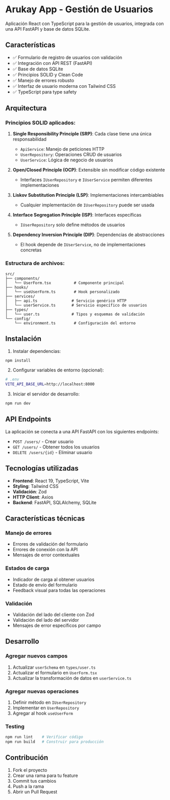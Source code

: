 # Arukay App - Gestión de Usuarios

Aplicación React con TypeScript para la gestión de usuarios, integrada con una API FastAPI y base de datos SQLite.

## Características

- ✅ Formulario de registro de usuarios con validación
- ✅ Integración con API REST (FastAPI)
- ✅ Base de datos SQLite
- ✅ Principios SOLID y Clean Code
- ✅ Manejo de errores robusto
- ✅ Interfaz de usuario moderna con Tailwind CSS
- ✅ TypeScript para type safety

## Arquitectura

### Principios SOLID aplicados:

1. **Single Responsibility Principle (SRP)**: Cada clase tiene una única responsabilidad

   - `ApiService`: Manejo de peticiones HTTP
   - `UserRepository`: Operaciones CRUD de usuarios
   - `UserService`: Lógica de negocio de usuarios

2. **Open/Closed Principle (OCP)**: Extensible sin modificar código existente

   - Interfaces `IUserRepository` e `IUserService` permiten diferentes implementaciones

3. **Liskov Substitution Principle (LSP)**: Implementaciones intercambiables

   - Cualquier implementación de `IUserRepository` puede ser usada

4. **Interface Segregation Principle (ISP)**: Interfaces específicas

   - `IUserRepository` solo define métodos de usuarios

5. **Dependency Inversion Principle (DIP)**: Dependencias de abstracciones
   - El hook depende de `IUserService`, no de implementaciones concretas

### Estructura de archivos:

```
src/
├── components/
│   └── UserForm.tsx          # Componente principal
├── hooks/
│   └── useUserForm.ts        # Hook personalizado
├── services/
│   ├── api.ts               # Servicio genérico HTTP
│   └── userService.ts       # Servicio específico de usuarios
├── types/
│   └── user.ts              # Tipos y esquemas de validación
└── config/
    └── environment.ts        # Configuración del entorno
```

## Instalación

1. Instalar dependencias:

```bash
npm install
```

2. Configurar variables de entorno (opcional):

```bash
# .env
VITE_API_BASE_URL=http://localhost:8000
```

3. Iniciar el servidor de desarrollo:

```bash
npm run dev
```

## API Endpoints

La aplicación se conecta a una API FastAPI con los siguientes endpoints:

- `POST /users/` - Crear usuario
- `GET /users/` - Obtener todos los usuarios
- `DELETE /users/{id}` - Eliminar usuario

## Tecnologías utilizadas

- **Frontend**: React 19, TypeScript, Vite
- **Styling**: Tailwind CSS
- **Validación**: Zod
- **HTTP Client**: Axios
- **Backend**: FastAPI, SQLAlchemy, SQLite

## Características técnicas

### Manejo de errores

- Errores de validación del formulario
- Errores de conexión con la API
- Mensajes de error contextuales

### Estados de carga

- Indicador de carga al obtener usuarios
- Estado de envío del formulario
- Feedback visual para todas las operaciones

### Validación

- Validación del lado del cliente con Zod
- Validación del lado del servidor
- Mensajes de error específicos por campo

## Desarrollo

### Agregar nuevos campos

1. Actualizar `userSchema` en `types/user.ts`
2. Actualizar el formulario en `UserForm.tsx`
3. Actualizar la transformación de datos en `userService.ts`

### Agregar nuevas operaciones

1. Definir método en `IUserRepository`
2. Implementar en `UserRepository`
3. Agregar al hook `useUserForm`

### Testing

```bash
npm run lint    # Verificar código
npm run build   # Construir para producción
```

## Contribución

1. Fork el proyecto
2. Crear una rama para tu feature
3. Commit tus cambios
4. Push a la rama
5. Abrir un Pull Request
